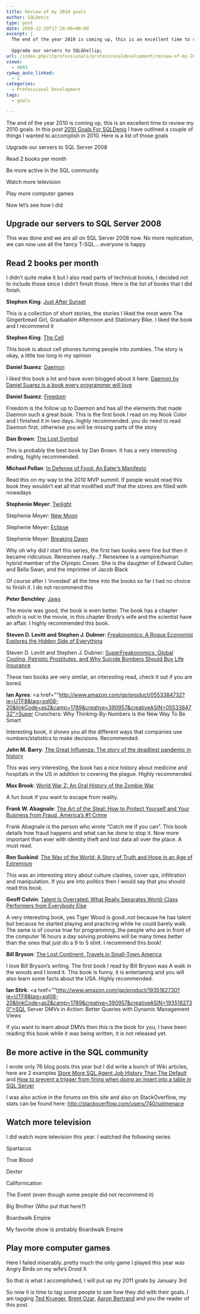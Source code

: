 ```yaml
---
title: Review of my 2010 goals
author: SQLDenis
type: post
date: 2010-12-29T17:29:00+00:00
excerpt: |
  The end of the year 2010 is coming up, this is an excellent time to review my 2010 goals. In this post 2010 Goals For SQLDenis I have outlined a couple of things I wanted to accomplish in 2010. Here is a list of those goals
  
  Upgrade our servers to SQL&hellip;
url: /index.php/itprofessionals/professionaldevelopment/review-of-my-2010-goals/
views:
  - 4091
rp4wp_auto_linked:
  - 1
categories:
  - Professional Development
tags:
  - goals

---
```

The end of the year 2010 is coming up, this is an excellent time to review my 2010 goals. In this post [2010 Goals For SQLDenis][1] I have outlined a couple of things I wanted to accomplish in 2010. Here is a list of those goals

Upgrade our servers to SQL Server 2008
  
Read 2 books per month
  
Be more active in the SQL community
  
Watch more television
  
Play more computer games

Now let&#8217;s see how I did

## Upgrade our servers to SQL Server 2008

This was done and we are all on SQL Server 2008 now. No more replication, we can now use all the fancy T-SQL&#8230;.everyone is happy

## Read 2 books per month

I didn&#8217;t quite make it but I also read parts of technical books, I decided not to include those since I didn&#8217;t finish those. Here is the list of books that I did finish.

**Stephen King**: [Just After Sunset][2]
  
This is a collection of short stories, the stories I liked the most were The Gingerbread Girl, Graduation Afternoon and Stationary Bike. I liked the book and I recommend it

**Stephen King**: [The Cell][3]
  
This book is about cell phones turning people into zombies. The story is okay, a little too long in my opinion

**Daniel Suarez**: [Daemon][4]
  
I liked this book a lot and have even blogged about it here: [Daemon by Daniel Suarez is a book every programmer will love][5]

**Daniel Suarez**: [Freedom][6]
  
Freedom is the follow up to Daemon and has all the elements that made Daemon such a great book. This is the first book I read on my Nook Color and I finished it in two days..highly recommended..you do need to read Daemon first, otherwise you will be missing parts of the story

**Dan Brown**: [The Lost Symbol][7]
  
This is probably the best book by Dan Brown. It has a very interesting ending, highly recommended.

**Michael Pollan**: [In Defense of Food: An Eater&#8217;s Manifesto][8]
  
Read this on my way to the 2010 MVP summit. If people would read this book they wouldn&#8217;t eat all that modified stuff that the stores are filled with nowadays

**Stephenie Meyer**: [Twilight][9]
  
Stephenie Meyer: [New Moon][10]
  
Stephenie Meyer: [Eclipse][11]
  
Stephenie Meyer: [Breaking Dawn][12]

Why oh why did I start this series, the first two books were fine but then it became ridiculous. Renesmee really&#8230;? Renesmee is a vampire/human hybrid member of the Olympic Coven. She is the daughter of Edward Cullen and Bella Swan, and the imprintee of Jacob Black
  
Of course after I &#8216;invested&#8217; all the time into the books so far I had no choice to finish it. I do not recommend this

**Peter Benchley**: [Jaws][13]
  
The movie was good, the book is even better. The book has a chapter which is not in the movie, in this chapter Brody&#8217;s wife and the scientist have an affair. I highly recommended this book.

**Steven D. Levitt and Stephen J. Dubner**: [Freakonomics: A Rogue Economist Explores the Hidden Side of Everything][14]
  
Steven D. Levitt and Stephen J. Dubner: [SuperFreakonomics: Global Cooling, Patriotic Prostitutes, and Why Suicide Bombers Should Buy Life Insurance][15]

These two books are very similar, an interesting read, check it out if you are bored.

**Ian Ayres**: <a href=""http://www.amazon.com/gp/product/0553384732?ie=UTF8&tag=sql08-20&linkCode=as2&camp=1789&creative=390957&creativeASIN=0553384732">Super Crunchers: Why Thinking-By-Numbers is the New Way To Be Smart</a>
  
Interesting book, it shows you all the different ways that companies use numbers/statistics to make decisions. Recommended. 

**John M. Barry**: [The Great Influenza: The story of the deadliest pandemic in history][16] 
  
This was very interesting, the book has a nice history about medicine and hospitals in the US in addition to covering the plague. Highly recommended.

**Max Brook**: [World War Z: An Oral History of the Zombie War][17]
  
A fun book if you want to escape from reality.

**Frank W. Abagnale**: [The Art of the Steal: How to Protect Yourself and Your Business from Fraud, America&#8217;s #1 Crime][18]
  
Frank Abagnale is the person who wrote &#8220;Catch me if you can&#8221;. This book details how fraud happens and what can be done to stop it. Now more important than ever with identity theft and lost data all over the place. A must read.

**Ron Suskind**: [The Way of the World: A Story of Truth and Hope in an Age of Extremism][19]
  
This was an interesting story about culture clashes, cover ups, infiltration and manipulation. If you are into politics then I would say that you should read this book.

**Geoff Colvin**: [Talent Is Overrated: What Really Separates World-Class Performers from Everybody Else][20]
  
A very interesting book, yes Tiger Wood is good..not because he has talent but because he started playing and practicing while he could barely walk. The same is of course true for programming..the people who are in front of the computer 16 hours a day solving problems will be many times better than the ones that just do a 9 to 5 stint. I recommend this book!

**Bill Bryson**: [The Lost Continent: Travels in Small-Town America][21]
  
I love Bill Bryson&#8217;s writing. The first book I read by Bill Bryson was A walk in the woods and I loved it. This book is funny, it is entertaning and you will also learn some facts about the USA. Highly recommended.

**Ian Stirk**: <a href=""http://www.amazon.com/gp/product/1935182730?ie=UTF8&tag=sql08-20&linkCode=as2&camp=1789&creative=390957&creativeASIN=1935182730">SQL Server DMVs in Action: Better Queries with Dynamic Management Views</a>
  
If you want to learn about DMVs then this is the book for you, I have been reading this book while it was being written, it is not released yet.

## Be more active in the SQL community

I wrote only 76 blog posts this year but I did write a bunch of Wiki articles, here are 2 examples [Store More SQL Agent Job History Than The Default][22] and [How to prevent a trigger from firing when doing an insert into a table in SQL Server][23]
  
I was also active in the forums on this site and also on StackOverflow, my stats can be found here: http://stackoverflow.com/users/740/sqlmenace

## Watch more television

I did watch more television this year. I watched the following series
  
Spartacus
  
True Blood
  
Dexter
  
Californication
  
The Event (even though some people did not recommend it)
  
<span class="MT_smaller"><span class="MT_smaller">Big Brother</span></span> (Who put that here?)
  
Boardwalk Empire

My favorite show is probably Boardwalk Empire

## Play more computer games

Here I failed miserably..pretty much the only game I played this year was Angry Birds on my wife&#8217;s Droid X
  

  
So that is what I accomplished, I will put up my 2011 goals by January 3rd
  

  
So now it is time to tag some people to see how they did with their goals. I am tagging [Ted Krueger][24], [Brent Ozar][25], [Aaron Bertrand][26] and you the reader of this post.

 [1]: /index.php/ITProfessionals/EthicsIT/goals-for-2010-for-sqldenis
 [2]: http://www.amazon.com/gp/product/1416586652?ie=UTF8&tag=sql08-20&linkCode=as2&camp=1789&creative=390957&creativeASIN=1416586652
 [3]: http://www.amazon.com/gp/product/1416524517?ie=UTF8&tag=sql08-20&linkCode=as2&camp=1789&creative=390957&creativeASIN=1416524517
 [4]: http://www.amazon.com/gp/product/0451228731?ie=UTF8&tag=sql08-20&linkCode=as2&camp=1789&creative=390957&creativeASIN=0451228731
 [5]: /index.php/ITProfessionals/EthicsIT/daemon-by-daniel-suarez-is-a-book-every
 [6]: http://www.amazon.com/gp/product/0525951571?ie=UTF8&tag=sql08-20&linkCode=as2&camp=1789&creative=390957&creativeASIN=0525951571
 [7]: http://www.amazon.com/gp/product/0385504225?ie=UTF8&tag=sql08-20&linkCode=as2&camp=1789&creative=390957&creativeASIN=0385504225
 [8]: http://www.amazon.com/gp/product/0143114964?ie=UTF8&tag=sql08-20&linkCode=as2&camp=1789&creative=390957&creativeASIN=0143114964
 [9]: http://www.amazon.com/gp/product/0316038377?ie=UTF8&tag=sql08-20&linkCode=as2&camp=1789&creative=390957&creativeASIN=0316038377
 [10]: http://www.amazon.com/gp/product/0316024961?ie=UTF8&tag=sql08-20&linkCode=as2&camp=1789&creative=390957&creativeASIN=0316024961
 [11]: http://www.amazon.com/gp/product/0316027650?ie=UTF8&tag=sql08-20&linkCode=as2&camp=1789&creative=390957&creativeASIN=0316027650
 [12]: http://www.amazon.com/gp/product/0316067938?ie=UTF8&tag=sql08-20&linkCode=as2&camp=1789&creative=390957&creativeASIN=0316067938
 [13]: http://www.amazon.com/gp/product/1400064562?ie=UTF8&tag=sql08-20&linkCode=as2&camp=1789&creative=390957&creativeASIN=1400064562
 [14]: http://www.amazon.com/gp/product/0060731338?ie=UTF8&tag=sql08-20&linkCode=as2&camp=1789&creative=390957&creativeASIN=0060731338
 [15]: http://www.amazon.com/gp/product/0060889578?ie=UTF8&tag=sql08-20&linkCode=as2&camp=1789&creative=390957&creativeASIN=0060889578
 [16]: http://www.amazon.com/gp/product/0143036491?ie=UTF8&tag=sql08-20&linkCode=as2&camp=1789&creative=390957&creativeASIN=0143036491
 [17]: http://www.amazon.com/gp/product/0307346617?ie=UTF8&tag=sql08-20&linkCode=as2&camp=1789&creative=390957&creativeASIN=0307346617
 [18]: http://www.amazon.com/gp/product/0767906845?ie=UTF8&tag=sql08-20&linkCode=as2&camp=1789&creative=390957&creativeASIN=0767906845
 [19]: http://www.amazon.com/gp/product/B001DYVL96?ie=UTF8&tag=sql08-20&linkCode=as2&camp=1789&creative=390957&creativeASIN=B001DYVL96
 [20]: http://www.amazon.com/gp/product/B001HD8NZ8?ie=UTF8&tag=sql08-20&linkCode=as2&camp=1789&creative=390957&creativeASIN=B001HD8NZ8
 [21]: http://www.amazon.com/gp/product/0060920084?ie=UTF8&tag=sql08-20&linkCode=as2&camp=1789&creative=390957&creativeASIN=0060920084
 [22]: http://wiki.ltd.local/index.php/Store_More_SQL_Agent_Job_History_Than_The_Default
 [23]: http://wiki.ltd.local/index.php/How_to_prevent_a_trigger_from_firing_when_doing_an_insert_into_a_table_in_SQL_Server
 [24]: /index.php/All/?disp=authdir&author=68
 [25]: http://www.brentozar.com/
 [26]: http://sqlblog.com/blogs/aaron_bertrand/default.aspx